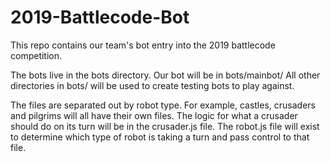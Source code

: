 # 2019-Battlecode-Bot
This repo contains our team's bot entry into the 2019 battlecode competition.

The bots live in the bots directory. Our bot will be in bots/mainbot/
All other directories in bots/ will be used to create testing bots to play against.

The files are separated out by robot type. For example, castles, crusaders and pilgrims will all have their own files.
The logic for what a crusader should do on its turn will be in the crusader.js file.
The robot.js file will exist to determine which type of robot is taking a turn and pass control to that file. 
